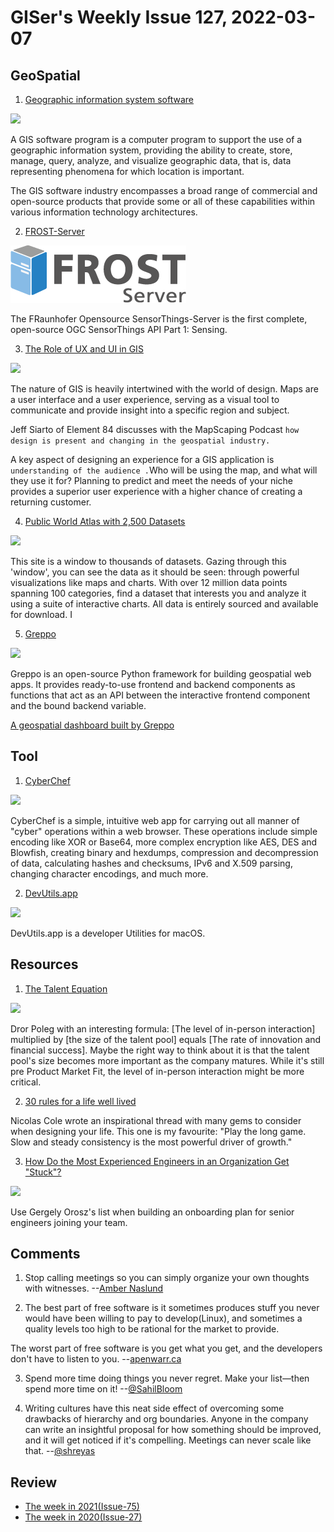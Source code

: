 # GISer's Weekly Issue 127, 2022-03-07

## GeoSpatial

1. [Geographic information system software](https://thereaderwiki.com/en/List_of_GIS_software)

![](https://scholarlyoa.com/wp-content/uploads/2020/10/What-Is-Geographic-Information-Systems-Featured.jpg)

A GIS software program is a computer program to support the use of a geographic information system, providing the ability to create, store, manage, query, analyze, and visualize geographic data, that is, data representing phenomena for which location is important.

The GIS software industry encompasses a broad range of commercial and open-source products that provide some or all of these capabilities within various information technology architectures.

2. [FROST-Server](https://github.com/FraunhoferIOSB/FROST-Server)

![](https://raw.githubusercontent.com/FraunhoferIOSB/FROST-Server/master/docs/images/FROST-Server-darkgrey.png)

The FRaunhofer Opensource SensorThings-Server is the first complete, open-source OGC SensorThings API Part 1: Sensing.

3. [The Role of UX and UI in GIS](https://www.gislounge.com/the-role-of-ux-and-ui-in-gis/)

![](https://cdn.shortpixel.ai/spai/w_810+q_glossy+ret_img+to_webp/https://www.gislounge.com/wp-content/uploads/2022/03/google-earth-screenshot.jpg)

The nature of GIS is heavily intertwined with the world of design. Maps are a user interface and a user experience, serving as a visual tool to communicate and provide insight into a specific region and subject.

Jeff Siarto of Element 84 discusses with the MapScaping Podcast `how design is present and changing in the geospatial industry.`

A key aspect of designing an experience for a GIS application is `understanding of the audience .`Who will be using the map, and what will they use it for? Planning to predict and meet the needs of your niche provides a superior user experience with a higher chance of creating a returning customer.

4. [Public World Atlas with 2,500 Datasets](https://towardsdatascience.com/ive-built-a-public-world-atlas-with-2-500-datasets-to-explore-8b9ae799e345)

![](https://miro.medium.com/max/700/1*Dey-gEpf3fHfsxMjksUM0Q.png)

This site is a window to thousands of datasets. Gazing through this 'window', you can see the data as it should be seen: through powerful visualizations like maps and charts. With over 12 million data points spanning 100 categories, find a dataset that interests you and analyze it using a suite of interactive charts. All data is entirely sourced and available for download. I

5. [Greppo](https://github.com/greppo-io/greppo)

![](https://miro.medium.com/max/1400/1*roDG3MBZhff1om23mZmU1w.gif)

Greppo is an open-source Python framework for building geospatial web apps. It provides ready-to-use frontend and backend components as functions that act as an API between the interactive frontend component and the bound backend variable.

[A geospatial dashboard built by Greppo](https://towardsdatascience.com/build-a-geospatial-dashboard-in-python-using-greppo-60aff44ba6c9)

## Tool

1. [CyberChef](https://gchq.github.io/CyberChef/)

![](https://cdn.beekka.com/blogimg/asset/202201/bg2022011904.webp)

CyberChef is a simple, intuitive web app for carrying out all manner of "cyber" operations within a web browser. These operations include simple encoding like XOR or Base64, more complex encryption like AES, DES and Blowfish, creating binary and hexdumps, compression and decompression of data, calculating hashes and checksums, IPv6 and X.509 parsing, changing character encodings, and much more.

2. [DevUtils.app](https://github.com/DevUtilsApp/DevUtils-app)

![](https://camo.githubusercontent.com/faa5d4d2a965b4b4e4d807cb4a61dd355f241b8b3695278db8ed8a74771d1c5f/68747470733a2f2f6465767574696c732e6170702f6173736574732f73637265656e73686f74732f6461726b2f6a736f6e666f726d61747465722e706e67)

DevUtils.app is a developer Utilities for macOS.

## Resources

1. [The Talent Equation](https://www.drorpoleg.com/the-talent-equation/)

![](https://www.drorpoleg.com/content/images/size/w1462/2021/04/The-Talent-Equation.png)

Dror Poleg with an interesting formula: [The level of in-person interaction] multiplied by [the size of the talent pool] equals [The rate of innovation and financial success]. Maybe the right way to think about it is that the talent pool's size becomes more important as the company matures. While it's still pre Product Market Fit, the level of in-person interaction might be more critical.

2. [30 rules for a life well lived](https://twitter.com/Nicolascole77/status/1489275823999762432)

Nicolas Cole wrote an inspirational thread with many gems to consider when designing your life. This one is my favourite: "Play the long game. Slow and steady consistency is the most powerful driver of growth."

3. [How Do the Most Experienced Engineers in an Organization Get "Stuck"?](https://twitter.com/GergelyOrosz/status/1499393647120314368)

![](https://pbs.twimg.com/media/FM7qYS3UUAMf5MM?format=jpg&name=small)

Use Gergely Orosz's list when building an onboarding plan for senior engineers joining your team.

## Comments

1. Stop calling meetings so you can simply organize your own thoughts with witnesses.
   --[Amber Naslund](https://twitter.com/AmberCadabra/status/1496504515125776393)

2. The best part of free software is it sometimes produces stuff you never would have been willing to pay to develop(Linux), and sometimes a quality levels too high to be rational for the market to provide.

The worst part of free software is you get what you get, and the developers don't have to listen to you.
--[apenwarr.ca](https://apenwarr.ca/log/20211229)

3. Spend more time doing things you never regret. Make your list—then spend more time on it!
   --[@SahilBloom](https://softwareleadweekly.us6.list-manage.com/track/click?u=1a258e0fefbb23214c59c5a8d&id=3fcc0bb05d&e=b1367de9f9)

4. Writing cultures have this neat side effect of overcoming some drawbacks of hierarchy and org boundaries. Anyone in the company can write an insightful proposal for how something should be improved, and it will get noticed if it's compelling. Meetings can never scale like that.
   --[@shreyas](https://softwareleadweekly.us6.list-manage.com/track/click?u=1a258e0fefbb23214c59c5a8d&id=492fc8d501&e=b1367de9f9)

## Review

- [The week in 2021(Issue-75)](https://github.com/lkcozy/weekly/blob/master/docs/2021/issue-75.md)
- [The week in 2020(Issue-27)](https://github.com/lkcozy/weekly/blob/master/docs/2020/issue-27.md)
